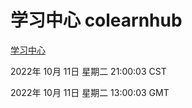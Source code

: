 # 学习中心 colearnhub
[学习中心](http://27.19.33.125:56308/colearnhub/)

2022年 10月 11日 星期二 21:00:03 CST

2022年 10月 11日 星期二 13:00:03 GMT
